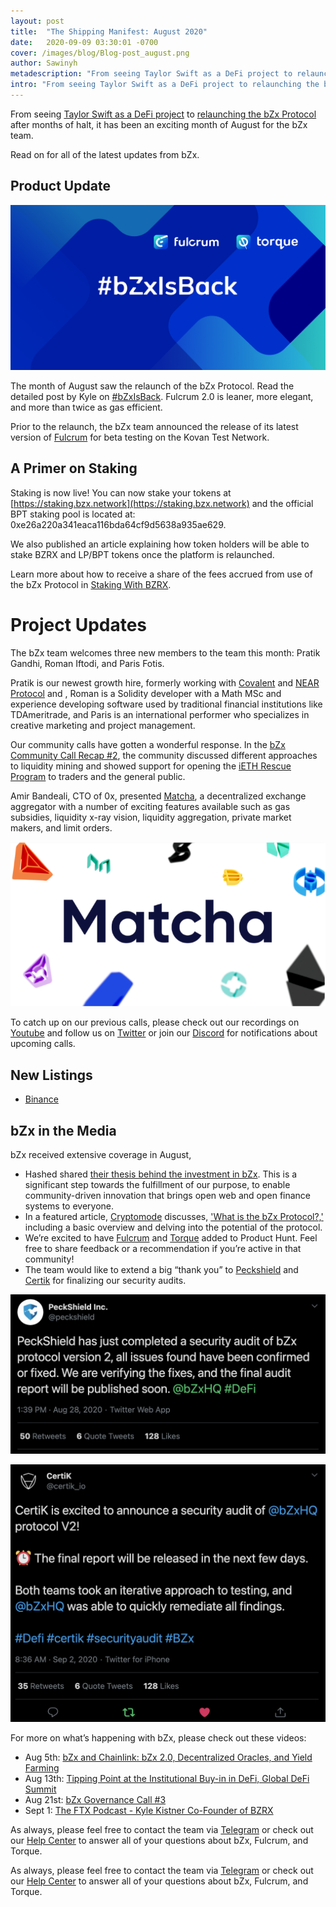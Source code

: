 ```yaml
---
layout: post
title:  "The Shipping Manifest: August 2020"
date:   2020-09-09 03:30:01 -0700
cover: /images/blog/Blog-post_august.png
author: Sawinyh
metadescription: "From seeing Taylor Swift as a DeFi project to relaunching the bZx Protocol after months of halt, it has been an exciting month of August."
intro: "From seeing Taylor Swift as a DeFi project to relaunching the bZx Protocol after months of halt, it has been an exciting month of August. Fulcrum now has a new UI, is leaner, more elegant, and more than twice as gas efficient."
---
```


From seeing [Taylor Swift as a DeFi project](https://twitter.com/bZxHQ/status/1292121062725914624) to [relaunching the bZx Protocol](https://bzx.network/blog/bzxisback) after months of halt, it has been an exciting month of August for the bZx team.

Read on for all of the latest updates from bZx.

## Product Update

![](/images/blog/bzxisback1.png)

The month of August saw the relaunch of the bZx Protocol. Read the detailed post by Kyle on [#bZxIsBack](https://bzx.network/blog/bzxisback). Fulcrum 2.0 is leaner, more elegant, and more than twice as gas efficient.


Prior to the relaunch, the bZx team announced the release of its latest version of [Fulcrum](https://fulcrum.trade/) for beta testing on the Kovan Test Network.


## A Primer on Staking

Staking is now live! You can now stake your tokens at [https://staking.bzx.network](https://staking.bzx.network) and the official BPT staking pool is located at: 0xe26a220a341eaca116bda64cf9d5638a935ae629.

We also published an article explaining how token holders will be able to stake BZRX and LP/BPT tokens once the platform is relaunched.

Learn more about how to receive a share of the fees accrued from use of the bZx Protocol in [Staking With BZRX](https://bzx.network/blog/staking-bzrx).

# Project Updates

The bZx team welcomes three new members to the team this month: Pratik Gandhi, Roman Iftodi, and Paris Fotis.

Pratik is our newest growth hire, formerly working with [Covalent](https://twitter.com/Covalent_HQ) and [NEAR Protocol](https://twitter.com/NEARProtocol) and , Roman is a Solidity developer with a Math MSc and experience developing software used by traditional financial institutions like TDAmeritrade, and Paris is an international performer who specializes in creative marketing and project management.

Our community calls have gotten a wonderful response. In the [bZx Community Call Recap #2](https://bzx.network/blog/governance-call-recap-2), the community discussed different approaches to liquidity mining and showed support for opening the [iETH Rescue Program](https://bzx.network/blog/iETH-buyback) to traders and the general public.

Amir Bandeali, CTO of 0x, presented [Matcha](https://matcha.xyz/), a decentralized exchange aggregator with a number of exciting features available such as gas subsidies, liquidity x-ray vision, liquidity aggregation, private market makers, and limit orders.

![](/images/blog/matcha.png)


To catch up on our previous calls, please check out our recordings on [Youtube](https://www.youtube.com/channel/UCc9PZUDy2IMs5j0DcOq3egQ) and follow us on [Twitter](https://twitter.com/bzxHQ) or join our [Discord](https://bzx.network/discord) for notifications about upcoming calls.

## New Listings


*   [Binance](https://www.binance.com/en/support/articles/db1f08bcb1624b29b3d19ebc2e62e1eb)

## bZx in the Media

bZx received extensive coverage in August,


*   Hashed shared [their thesis behind the investment in bZx](https://medium.com/hashed-official/hashed-investment-in-bzx-bfadaaa35d0d). This is a significant step towards the fulfillment of our purpose, to enable community-driven innovation that brings open web and open finance systems to everyone.
*   In a featured article, [Cryptomode](https://cryptomode.com/category/featured/) discusses, ['What is the bZx Protocol?,'](https://cryptomode.com/what-is-the-bzx-protocol/) including a basic overview and delving into the potential of the protocol.
*   We’re excited to have [Fulcrum](https://www.producthunt.com/posts/fulcrum-4) and [Torque](https://www.producthunt.com/posts/torque-2) added to Product Hunt. Feel free to share feedback or a recommendation if you’re active in that community!
*   The team would like to extend a big “thank you” to [Peckshield](https://twitter.com/peckshield/status/1299446556345606144) and [Certik](https://twitter.com/certik_io/status/1301182135244599298) for finalizing our security audits.

![](/images/blog/peckshield-tweet.png)

![](/images/blog/certik-tweet.png)


For more on what’s happening with bZx, please check out these videos:


*   Aug 5th: [bZx and Chainlink: bZx 2.0, Decentralized Oracles, and Yield Farming](https://www.youtube.com/watch?v=wTiOmRp3AFc)
*   Aug 13th: [Tipping Point at the Institutional Buy-in in DeFi, Global DeFi Summit](https://www.youtube.com/watch?v=7ChPo7ulX9A)
*   Aug 21st: [bZx Governance Call #3](https://www.youtube.com/watch?v=zsBbfJrDO-s)
*   Sept 1: [The FTX Podcast - Kyle Kistner Co-Founder of BZRX](https://www.youtube.com/watch?v=8HRwmBBCNfI)

As always, please feel free to contact the team via [Telegram](https://t.me/b0xNet) or check out our [Help Center](https://help.bzx.network/en/) to answer all of your questions about bZx, Fulcrum, and Torque.


As always, please feel free to contact the team via [Telegram](https://t.me/b0xNet) or check out our [Help Center](https://help.bzx.network/en/) to answer all of your questions about bZx, Fulcrum, and Torque.
